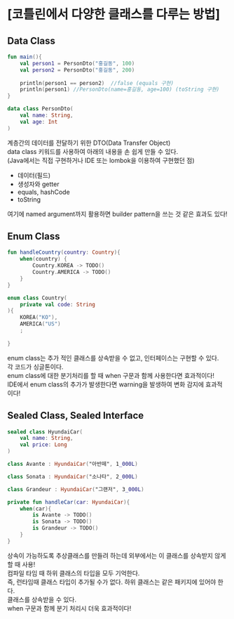 # [코틀린에서 다양한 클래스를 다루는 방법]

## Data Class
~~~kotlin
fun main(){
    val person1 = PersonDto("홍길동", 100)
    val person2 = PersonDto("홍길동", 200)
    
    println(person1 == person2)  //false (equals 구현)
    println(person1) //PersonDto(name=홍길동, age=100) (toString 구현)
}

data class PersonDto(
    val name: String,
    val age: Int
)
~~~
계층간의 데이터를 전달하기 위한 DTO(Data Transfer Object)  
data class 키워드를 사용하여 아래의 내용을 손 쉽게 만들 수 있다.  
(Java에서는 직접 구현하거나 IDE 또는 lombok을 이용하여 구현했던 점)
* 데이터(필드)
* 생성자와 getter
* equals, hashCode
* toString

여기에 named argument까지 활용하면 builder pattern을 쓰는 것 같은 효과도 있다!

## Enum Class
~~~kotlin
fun handleCountry(country: Country){
    when(country) {
        Country.KOREA -> TODO()
        Country.AMERICA -> TODO()
    }
}

enum class Country(
    private val code: String
){
    KOREA("KO"),
    AMERICA("US")
    ;
    
}
~~~
enum class는 추가 적인 클래스를 상속받을 수 없고, 인터페이스는 구현할 수 있다.  
각 코드가 싱글톤이다.  
enum class에 대한 분기처리를 할 때 when 구문과 함께 사용한다면 효과적이다!  
IDE에서 enum class의 추가가 발생한다면 warning을 발생하여 변화 감지에 효과적이다!

## Sealed Class, Sealed Interface
~~~kotlin
sealed class HyundaiCar(
    val name: String,
    val price: Long
)

class Avante : HyundaiCar("아반떼", 1_000L)

class Sonata : HyundaiCar("소나타", 2_000L)

class Grandeur : HyundaiCar("그랜저", 3_000L)

private fun handleCar(car: HyundaiCar){
    when(car){
        is Avante -> TODO()
        is Sonata -> TODO()
        is Grandeur -> TODO()
    }
}
~~~
상속이 가능하도록 추상클래스를 만들려 하는데 외부에서는 이 클래스를 상속받지 않게 할 때 사용!  
컴파일 타임 때 하위 클래스의 타입을 모두 기억한다.  
즉, 런타임때 클래스 타입이 추가될 수가 없다. 하위 클래스는 같은 패키지에 있어야 한다.  
클래스를 상속받을 수 있다.  
when 구문과 함께 분기 처리시 더욱 효과적이다!